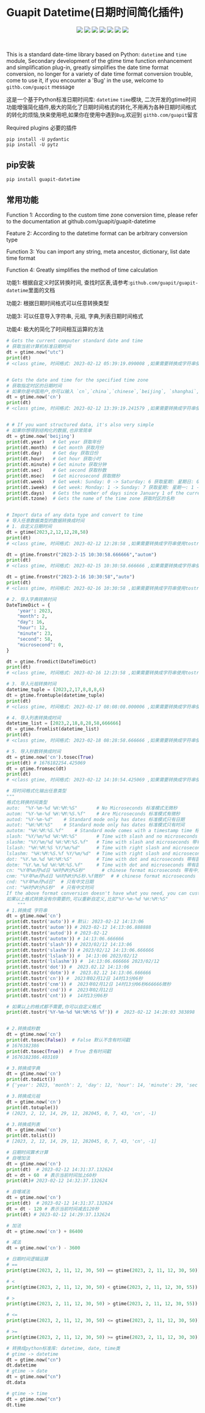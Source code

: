 # Guapit Datetime(日期时间简化插件)

<p align="center">
<a href="#"><img src="https://img.shields.io/badge/Module-guapit--datetime-critical.svg"/></a>
<a href="#"><img src="https://img.shields.io/badge/Language-Python-blue"/></a>
    <a href="#"><img src="https://img.shields.io/badge/Version-0.1.0-f1c232"/></a>
<img src="https://img.shields.io/badge/Author-guapit-ff69b4"/>
<a href="https://www.github.com/guapit"><img src="https://img.shields.io/badge/Github-guapit-success"/></a>
<a href="https://www.gitee.com/guapit"><img src="https://img.shields.io/badge/Gitee-guapit-yellowgreen"/></a>
<a href="#"><img src="https://img.shields.io/badge/E--mail-guapit%40qq.com-yellowgreen"/></a>
</p><br>



   This is a standard date-time library based on Python: `datetime` and `time` module, Secondary development of the gtime time function enhancement and simplification plug-in, greatly simplifies the date time format conversion, no longer for a variety of date time format conversion trouble, come to use it, if you encounter a 'Bug' in the use, welcome to `githb.com/guapit` message

这是一个基于Python标准日期时间库: `datetime` `time`模块, 二次开发的gtime时间功能增强简化插件,极大的简化了日期时间格式的转化,不用再为各种日期时间格式的转化的烦恼,快来使用吧,如果你在使用中遇到`Bug`,欢迎到 `githb.com/guapit`留言

Required plugins 必要的插件

```pthon
pip install -U pydantic
pip install -U pytz
```

## pip安装

```bash
pip install guapit-datetime
```



## 常用功能

Function 1: According to the custom time zone conversion time, please refer to the documentation at github.com/guapit/guapit-datetime

Feature 2: According to the datetime format can be arbitrary conversion type

Function 3: You can import any string, meta ancestor, dictionary, list date time format

Function 4: Greatly simplifies the method of time calculation

功能1: 根据自定义时区转换时间, 查找时区表,请参考:`github.com/guapit/guapit-datetime`里面的文档

功能2: 根据日期时间格式可以任意转换类型

功能3: 可以任意导入字符串, 元祖, 字典,列表日期时间格式

功能4: 极大的简化了时间相互运算的方法

```python
# Gets the current computer standard date and time
# 获取当前计算机标准日期时间
dt = gtime.now("utc")
print(dt)
# <class gtime, 时间格式: 2023-02-12 05:39:19.090008 ,如果需要转换成字符串使用tostr()方法 >


# Gets the date and time for the specified time zone
# 获取指定时区的日期时间
# 如果你是中国用户,你可以输入 `cn`,`china`,`chinese`,`beijing`, `shanghai`,`Asia/Shanghai`
dt = gtime.now('cn')
print(dt)
# <class gtime, 时间格式: 2023-02-12 13:39:19.241579 ,如果需要转换成字符串使用tostr()方法 >


# # If you want structured data, it's also very simple
# 如果你想得到结构化的数据,也非常简单
dt = gtime.now('beijing')
print(dt.year)   # Get year 获取年份
print(dt.month)  # Get month 获取月份
print(dt.day)    # Get day 获取日份
print(dt.hour)   # Get hour 获取小时
print(dt.minute) # Get minute 获取分钟
print(dt.sec)    # Get second 获取秒数
print(dt.msec)   # Get microsecond 获取微秒
print(dt.week)   # Get week: Sunday: 0 -> Saturday: 6 获取星期: 星期日: 0 -> 星期六: 6
print(dt.iweek)  # Get week: Monday: 1 -> Sunday: 7 获取星期: 星期一: 1 -> 星期日: 7
print(dt.days)   # Gets the number of days since January 1 of the current year 获取从当前年份 1月1日开始到现在的天数
print(dt.tzone)  # Gets the name of the time zone 获取时区的名称


# Import data of any data type and convert to time
# 导入任意数据类型的数据转换成时间
# 1. 自定义日期时间
dt = gtime(2023,2,12,12,28,58)
print(dt)
# <class gtime, 时间格式: 2023-02-12 12:28:58 ,如果需要转换成字符串使用tostr()方法 >

dt = gtime.fromstr("2023-2-15 10:30:58.666666","autom")
print(dt)
# <class gtime, 时间格式: 2023-02-15 10:30:58.666666 ,如果需要转换成字符串使用tostr()方法 >

dt = gtime.fromstr("2023-2-16 10:30:58","auto")
print(dt)
# <class gtime, 时间格式: 2023-02-16 10:30:58 ,如果需要转换成字符串使用tostr()方法 >

# 2. 导入字典转换时间
DateTimeDict = {
    'year': 2023,
    "month": 2,
    "day": 16,
    "hour": 12,
    "minute": 23,
    "second": 58,
    "microsecond": 0,
}

dt = gtime.fromdict(DateTimeDict)
print(dt)
# <class gtime, 时间格式: 2023-02-16 12:23:58 ,如果需要转换成字符串使用tostr()方法 >

# 3. 导入元祖转换时间
datetime_tuple = (2023,2,17,8,8,8,6)
dt = gtime.fromtuple(datetime_tuple)
print(dt)
# <class gtime, 时间格式: 2023-02-17 08:08:08.000006 ,如果需要转换成字符串使用tostr()方法 >

# 4. 导入列表转换成时间
datetime_list = [2023,2,18,8,28,58,666666]
dt = gtime.fromlist(datetime_list)
print(dt)
# <class gtime, 时间格式: 2023-02-18 08:28:58.666666 ,如果需要转换成字符串使用tostr()方法 >

# 5. 导入秒数转换成时间
dt = gtime.now('cn').tosec(True)
print(dt) # 1676182254.425069
dt = gtime.fromsec(dt)
print(dt)
# <class gtime, 时间格式: 2023-02-12 14:10:54.425069 ,如果需要转换成字符串使用tostr()方法 >

# 将时间格式化输出任意类型
"""
格式化转换时间类型
auto:  "%Y-%m-%d %H:%M:%S"       # No Microseconds 标准模式无微秒
autom: "%Y-%m-%d %H:%M:%S.%f"    # Are Microseconds 标准模式有微秒
autod: "%Y-%m-%d"    # Standard mode only has dates 标准模式只有日期
autot: "%H:%M:%S"    # Standard mode only has dates 标准模式只有时间
autotm: "%H:%M:%S.%f"    # Standard mode comes with a timestamp time 标准模式带有时间戳时间
slash: "%Y/%m/%d %H:%M:%S"       # Time with slash and no microseconds 带有斜杠的时间无微秒
slashm: "%Y/%m/%d %H:%M:%S.%f"   # Time with slash and microseconds 带有斜杠的时间有微秒
lslash: "%H:%M:%S %Y/%m/%d"      # Time with right slash and microseconds 左边时间右边日期带有斜杠的时间无微秒
lslashm: "%H:%M:%S.%f %Y/%m/%d"  # Time with right slash and microseconds 左边时间右边日期带有斜杠的时间有微秒
dot: "%Y.%m.%d %H:%M:%S"         # Time with dot and microseconds 带有圆点的日期时间无微秒
dotm: "%Y.%m.%d %H:%M:%S.%f"     # Time with dot and microseconds 带有圆点的日期时间有微秒
cn: "%Y年%m月%d日 %H时%M分%S秒"      # chinese format microseconds 带有中文标签的日期时间无微秒
cnm: "%Y年%m月%d日 %H时%M分%S秒.%f微秒"  # # chinese format microseconds 带有中文标签的日期时间有微秒
cnd: "%Y年%m月%d日"  # 只有中文日期
cnt: "%H时%M分%S秒"  # 只有中文时间
If the above format conversion doesn't have what you need, you can customize it, for example:  "%Y-%m-%d %H:%M:%S"
如果以上格式转换没有你需要的,可以重新自定义,比如"%Y-%m-%d %H:%M:%S"
    """
# 1.转换成 字符串
dt = gtime.now('cn')
print(dt.tostr('auto')) # 默认: 2023-02-12 14:13:06
print(dt.tostr('autom')) # 2023-02-12 14:13:06.888888
print(dt.tostr('autod')) # 2023-02-12
print(dt.tostr('autotm')) # 14:13:06.666666
print(dt.tostr('slash')) # 2023/02/12 14:13:06
print(dt.tostr('slashm')) # 2023/02/12 14:13:06.666666
print(dt.tostr('lslash')) #  14:13:06 2023/02/12
print(dt.tostr('lslashm')) #  14:13:06.666666 2023/02/12
print(dt.tostr('dot')) #  2023.02.12 14:13:06
print(dt.tostr('dotm')) #  2023.02.12 14:13:06.666666
print(dt.tostr('cn')) #  2023年02月12日 14时13分06秒
print(dt.tostr('cnm')) #  2023年02月12日 14时13分06秒666666微秒
print(dt.tostr('cnd')) #  2023年02月12日
print(dt.tostr('cnt')) #  14时13分06秒

# 如果以上的格式都不需要,你可以自定义格式
print(dt.tostr('%Y-%m-%d %H:%M:%S %f')) #  2023-02-12 14:28:03 383898


# 2.转换成秒数
dt = gtime.now('cn')
print(dt.tosec(False))  # False 默认不含有时间戳
# 1676182386
print(dt.tosec(True))  # True 含有时间戳
# 1676182386.403169

# 3.转换成字典
dt = gtime.now('cn')
print(dt.todict())
# {'year': 2023, 'month': 2, 'day': 12, 'hour': 14, 'minute': 29, 'sec': 12, 'msec': 282045, 'week': 0, 'iweek': 7, 'tzone': 'cn', 'isdst': -1}

# 3.转换成元祖
dt = gtime.now('cn')
print(dt.totuple())
# (2023, 2, 12, 14, 29, 12, 282045, 0, 7, 43, 'cn', -1)

# 3.转换成列表
dt = gtime.now('cn')
print(dt.tolist())
# [2023, 2, 12, 14, 29, 12, 282045, 0, 7, 43, 'cn', -1]

# 日期时间算术计算
# 自增加法
dt = gtime.now('cn')
print(dt)  # 2023-02-12 14:31:37.132624
dt = dt + 60  # 表示当前时间加上60秒
print(dt)# 2023-02-12 14:32:37.132624

# 自增减法
dt = gtime.now('cn')
print(dt)  # 2023-02-12 14:31:37.132624
dt = dt - 120 # 表示当前时间减去120秒
print(dt) # 2023-02-12 14:29:37.132624

# 加法
dt = gtime.now('cn') + 86400

# 减法 
dt = gtime.now('cn') - 3600

# 日期时间逻辑运算
# ==
print(gtime(2023, 2, 11, 12, 30, 50) == gtime(2023, 2, 11, 12, 30, 50)) # True

# <
print(gtime(2023, 2, 11, 12, 30, 50) < gtime(2023, 2, 11, 12, 30, 55)) # True

# >
print(gtime(2023, 2, 11, 12, 30, 50) > gtime(2023, 2, 11, 12, 30, 55)) # False

# <=
print(gtime(2023, 2, 11, 12, 30, 50) <= gtime(2023, 2, 11, 12, 30, 50)) # True

# >=
print(gtime(2023, 2, 11, 12, 30, 50) >= gtime(2023, 2, 11, 12, 30, 30)) # True

# 转换成python标准库: datetime, date, time类
# gtime -> datetime
dt = gtime.now("cn")
dt.datetime
# gtime -> date
dt = gtime.now("cn")
dt.data

# gtime -> time
dt = gtime.now("cn")
dt.time

```
